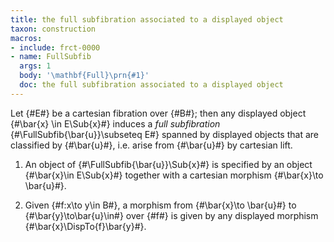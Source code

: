 ```yaml
---
title: the full subfibration associated to a displayed object
taxon: construction
macros:
- include: frct-0000
- name: FullSubfib
  args: 1
  body: '\mathbf{Full}\prn{#1}'
  doc: the full subfibration associated to a displayed object
---
```


Let {#E#} be a cartesian fibration
over {#B#}; then any displayed object {#\bar{x} \in E\Sub{x}#} induces a *full subfibration* {#\FullSubfib{\bar{u}}\subseteq E#} spanned by displayed objects that are classified by {#\bar{u}#}, i.e. arise from {#\bar{u}#} by cartesian lift.

1. An object of {#\FullSubfib{\bar{u}}\Sub{x}#} is specified by an object {#\bar{x}\in E\Sub{x}#} together with a cartesian morphism {#\bar{x}\to \bar{u}#}.

2. Given {#f:x\to y\in B#}, a morphism from {#\bar{x}\to \bar{u}#} to {#\bar{y}\to\bar{u}\in#} over {#f#} is given by any displayed morphism {#\bar{x}\DispTo{f}\bar{y}#}.
